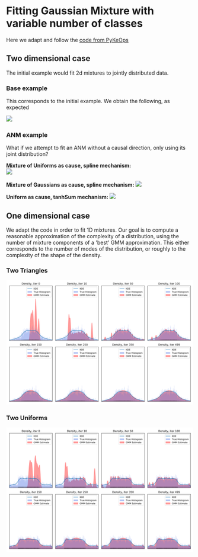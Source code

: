# Fitting Gaussian Mixture with variable number of classes

Here we adapt and follow the [code from PyKeOps](https://www.kernel-operations.io/keops/_auto_tutorials/gaussian_mixture/plot_gaussian_mixture.html#sphx-glr-auto-tutorials-gaussian-mixture-plot-gaussian-mixture-py)

## Two dimensional case
The initial example would fit 2d mixtures to jointly distributed data.

### Base example

This corresponds to the initial example. We obtain the following, as expected

![](./dim-two/base_ex_499its.png?raw=true)

### ANM example

What if we attempt to fit an ANM without a causal direction,
only using its joint distribution?

**Mixture of Uniforms as cause, spline mechanism:**  
![](./dim-two/anm_ex_gmm_spline499.png?raw=true)

**Mixture of Gaussians as cause, spline mechanism:**
![](./dim-two/anm_ex_gmm_spline499.png?raw=true)

**Uniform as cause, tanhSum mechanism:**
![](./dim-two/anm_ex_uniform_tanhsum499.png?raw=true)


## One dimensional case

We adapt the code in order to fit 1D mixtures.
Our goal is to compute a reasonable approximation of the complexity of a distribution,
using the number of mixture components of a 'best' GMM approximation.
This either corresponds to the number of modes of the distribution, or roughly
to the complexity of the shape of the density.


### Two Triangles
![](./dim-one/triangles/sparsity_1/gmm_fit_iter499.png)

### Two Uniforms
![](./dim-one/unifs/overlapping/sparsity_1/seed_0/gmm_fit_iter499.png)
